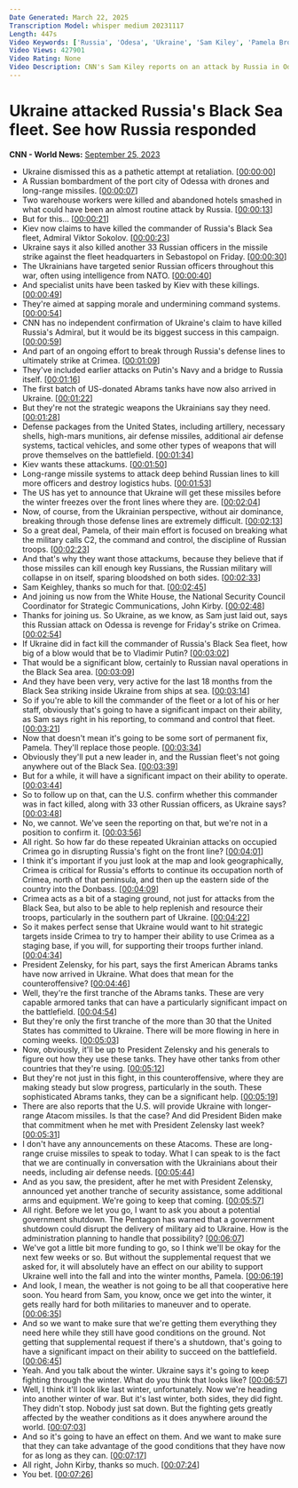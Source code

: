 ```yaml
---
Date Generated: March 22, 2025
Transcription Model: whisper medium 20231117
Length: 447s
Video Keywords: ['Russia', 'Odesa', 'Ukraine', 'Sam Kiley', 'Pamela Brown', 'The Situation Room']
Video Views: 427901
Video Rating: None
Video Description: CNN's Sam Kiley reports on an attack by Russia in Odesa, Ukraine. #CNN #News
---
```


# Ukraine attacked Russia's Black Sea fleet. See how Russia responded
**CNN - World News:** [September 25, 2023](https://www.youtube.com/watch?v=YA2X_Gi4LEM)
*  Ukraine dismissed this as a pathetic attempt at retaliation. [[00:00:00](https://www.youtube.com/watch?v=YA2X_Gi4LEM&t=0.0s)]
*  A Russian bombardment of the port city of Odessa with drones and long-range missiles. [[00:00:07](https://www.youtube.com/watch?v=YA2X_Gi4LEM&t=7.0s)]
*  Two warehouse workers were killed and abandoned hotels smashed in what could have been an almost routine attack by Russia. [[00:00:13](https://www.youtube.com/watch?v=YA2X_Gi4LEM&t=13.0s)]
*  But for this... [[00:00:21](https://www.youtube.com/watch?v=YA2X_Gi4LEM&t=21.0s)]
*  Kiev now claims to have killed the commander of Russia's Black Sea fleet, Admiral Viktor Sokolov. [[00:00:23](https://www.youtube.com/watch?v=YA2X_Gi4LEM&t=23.0s)]
*  Ukraine says it also killed another 33 Russian officers in the missile strike against the fleet headquarters in Sebastopol on Friday. [[00:00:30](https://www.youtube.com/watch?v=YA2X_Gi4LEM&t=30.0s)]
*  The Ukrainians have targeted senior Russian officers throughout this war, often using intelligence from NATO. [[00:00:40](https://www.youtube.com/watch?v=YA2X_Gi4LEM&t=40.0s)]
*  And specialist units have been tasked by Kiev with these killings. [[00:00:49](https://www.youtube.com/watch?v=YA2X_Gi4LEM&t=49.0s)]
*  They're aimed at sapping morale and undermining command systems. [[00:00:54](https://www.youtube.com/watch?v=YA2X_Gi4LEM&t=54.0s)]
*  CNN has no independent confirmation of Ukraine's claim to have killed Russia's Admiral, but it would be its biggest success in this campaign. [[00:00:59](https://www.youtube.com/watch?v=YA2X_Gi4LEM&t=59.0s)]
*  And part of an ongoing effort to break through Russia's defense lines to ultimately strike at Crimea. [[00:01:09](https://www.youtube.com/watch?v=YA2X_Gi4LEM&t=69.0s)]
*  They've included earlier attacks on Putin's Navy and a bridge to Russia itself. [[00:01:16](https://www.youtube.com/watch?v=YA2X_Gi4LEM&t=76.0s)]
*  The first batch of US-donated Abrams tanks have now also arrived in Ukraine. [[00:01:22](https://www.youtube.com/watch?v=YA2X_Gi4LEM&t=82.0s)]
*  But they're not the strategic weapons the Ukrainians say they need. [[00:01:28](https://www.youtube.com/watch?v=YA2X_Gi4LEM&t=88.0s)]
*  Defense packages from the United States, including artillery, necessary shells, high-mars munitions, air defense missiles, additional air defense systems, tactical vehicles, and some other types of weapons that will prove themselves on the battlefield. [[00:01:34](https://www.youtube.com/watch?v=YA2X_Gi4LEM&t=94.0s)]
*  Kiev wants these attackums. [[00:01:50](https://www.youtube.com/watch?v=YA2X_Gi4LEM&t=110.0s)]
*  Long-range missile systems to attack deep behind Russian lines to kill more officers and destroy logistics hubs. [[00:01:53](https://www.youtube.com/watch?v=YA2X_Gi4LEM&t=113.0s)]
*  The US has yet to announce that Ukraine will get these missiles before the winter freezes over the front lines where they are. [[00:02:04](https://www.youtube.com/watch?v=YA2X_Gi4LEM&t=124.0s)]
*  Now, of course, from the Ukrainian perspective, without air dominance, breaking through those defense lines are extremely difficult. [[00:02:13](https://www.youtube.com/watch?v=YA2X_Gi4LEM&t=133.0s)]
*  So a great deal, Pamela, of their main effort is focused on breaking what the military calls C2, the command and control, the discipline of Russian troops. [[00:02:23](https://www.youtube.com/watch?v=YA2X_Gi4LEM&t=143.0s)]
*  And that's why they want those attackums, because they believe that if those missiles can kill enough key Russians, the Russian military will collapse in on itself, sparing bloodshed on both sides. [[00:02:33](https://www.youtube.com/watch?v=YA2X_Gi4LEM&t=153.0s)]
*  Sam Keighley, thanks so much for that. [[00:02:45](https://www.youtube.com/watch?v=YA2X_Gi4LEM&t=165.0s)]
*  And joining us now from the White House, the National Security Council Coordinator for Strategic Communications, John Kirby. [[00:02:48](https://www.youtube.com/watch?v=YA2X_Gi4LEM&t=168.0s)]
*  Thanks for joining us. So Ukraine, as we know, as Sam just laid out, says this Russian attack on Odessa is revenge for Friday's strike on Crimea. [[00:02:54](https://www.youtube.com/watch?v=YA2X_Gi4LEM&t=174.0s)]
*  If Ukraine did in fact kill the commander of Russia's Black Sea fleet, how big of a blow would that be to Vladimir Putin? [[00:03:02](https://www.youtube.com/watch?v=YA2X_Gi4LEM&t=182.0s)]
*  That would be a significant blow, certainly to Russian naval operations in the Black Sea area. [[00:03:09](https://www.youtube.com/watch?v=YA2X_Gi4LEM&t=189.0s)]
*  And they have been very, very active for the last 18 months from the Black Sea striking inside Ukraine from ships at sea. [[00:03:14](https://www.youtube.com/watch?v=YA2X_Gi4LEM&t=194.0s)]
*  So if you're able to kill the commander of the fleet or a lot of his or her staff, obviously that's going to have a significant impact on their ability, as Sam says right in his reporting, to command and control that fleet. [[00:03:21](https://www.youtube.com/watch?v=YA2X_Gi4LEM&t=201.0s)]
*  Now that doesn't mean it's going to be some sort of permanent fix, Pamela. They'll replace those people. [[00:03:34](https://www.youtube.com/watch?v=YA2X_Gi4LEM&t=214.0s)]
*  Obviously they'll put a new leader in, and the Russian fleet's not going anywhere out of the Black Sea. [[00:03:39](https://www.youtube.com/watch?v=YA2X_Gi4LEM&t=219.0s)]
*  But for a while, it will have a significant impact on their ability to operate. [[00:03:44](https://www.youtube.com/watch?v=YA2X_Gi4LEM&t=224.0s)]
*  So to follow up on that, can the U.S. confirm whether this commander was in fact killed, along with 33 other Russian officers, as Ukraine says? [[00:03:48](https://www.youtube.com/watch?v=YA2X_Gi4LEM&t=228.0s)]
*  No, we cannot. We've seen the reporting on that, but we're not in a position to confirm it. [[00:03:56](https://www.youtube.com/watch?v=YA2X_Gi4LEM&t=236.0s)]
*  All right. So how far do these repeated Ukrainian attacks on occupied Crimea go in disrupting Russia's fight on the front line? [[00:04:01](https://www.youtube.com/watch?v=YA2X_Gi4LEM&t=241.0s)]
*  I think it's important if you just look at the map and look geographically, Crimea is critical for Russia's efforts to continue its occupation north of Crimea, north of that peninsula, and then up the eastern side of the country into the Donbass. [[00:04:09](https://www.youtube.com/watch?v=YA2X_Gi4LEM&t=249.0s)]
*  Crimea acts as a bit of a staging ground, not just for attacks from the Black Sea, but also to be able to help replenish and resource their troops, particularly in the southern part of Ukraine. [[00:04:22](https://www.youtube.com/watch?v=YA2X_Gi4LEM&t=262.0s)]
*  So it makes perfect sense that Ukraine would want to hit strategic targets inside Crimea to try to hamper their ability to use Crimea as a staging base, if you will, for supporting their troops further inland. [[00:04:34](https://www.youtube.com/watch?v=YA2X_Gi4LEM&t=274.0s)]
*  President Zelensky, for his part, says the first American Abrams tanks have now arrived in Ukraine. What does that mean for the counteroffensive? [[00:04:46](https://www.youtube.com/watch?v=YA2X_Gi4LEM&t=286.0s)]
*  Well, they're the first tranche of the Abrams tanks. These are very capable armored tanks that can have a particularly significant impact on the battlefield. [[00:04:54](https://www.youtube.com/watch?v=YA2X_Gi4LEM&t=294.0s)]
*  But they're only the first tranche of the more than 30 that the United States has committed to Ukraine. There will be more flowing in here in coming weeks. [[00:05:03](https://www.youtube.com/watch?v=YA2X_Gi4LEM&t=303.0s)]
*  Now, obviously, it'll be up to President Zelensky and his generals to figure out how they use these tanks. They have other tanks from other countries that they're using. [[00:05:12](https://www.youtube.com/watch?v=YA2X_Gi4LEM&t=312.0s)]
*  But they're not just in this fight, in this counteroffensive, where they are making steady but slow progress, particularly in the south. These sophisticated Abrams tanks, they can be a significant help. [[00:05:19](https://www.youtube.com/watch?v=YA2X_Gi4LEM&t=319.0s)]
*  There are also reports that the U.S. will provide Ukraine with longer-range Atacom missiles. Is that the case? And did President Biden make that commitment when he met with President Zelensky last week? [[00:05:31](https://www.youtube.com/watch?v=YA2X_Gi4LEM&t=331.0s)]
*  I don't have any announcements on these Atacoms. These are long-range cruise missiles to speak to today. What I can speak to is the fact that we are continually in conversation with the Ukrainians about their needs, including air defense needs. [[00:05:44](https://www.youtube.com/watch?v=YA2X_Gi4LEM&t=344.0s)]
*  And as you saw, the president, after he met with President Zelensky, announced yet another tranche of security assistance, some additional arms and equipment. We're going to keep that coming. [[00:05:57](https://www.youtube.com/watch?v=YA2X_Gi4LEM&t=357.0s)]
*  All right. Before we let you go, I want to ask you about a potential government shutdown. The Pentagon has warned that a government shutdown could disrupt the delivery of military aid to Ukraine. How is the administration planning to handle that possibility? [[00:06:07](https://www.youtube.com/watch?v=YA2X_Gi4LEM&t=367.0s)]
*  We've got a little bit more funding to go, so I think we'll be okay for the next few weeks or so. But without the supplemental request that we asked for, it will absolutely have an effect on our ability to support Ukraine well into the fall and into the winter months, Pamela. [[00:06:19](https://www.youtube.com/watch?v=YA2X_Gi4LEM&t=379.0s)]
*  And look, I mean, the weather is not going to be all that cooperative here soon. You heard from Sam, you know, once we get into the winter, it gets really hard for both militaries to maneuver and to operate. [[00:06:35](https://www.youtube.com/watch?v=YA2X_Gi4LEM&t=395.0s)]
*  And so we want to make sure that we're getting them everything they need here while they still have good conditions on the ground. Not getting that supplemental request if there's a shutdown, that's going to have a significant impact on their ability to succeed on the battlefield. [[00:06:45](https://www.youtube.com/watch?v=YA2X_Gi4LEM&t=405.0s)]
*  Yeah. And you talk about the winter. Ukraine says it's going to keep fighting through the winter. What do you think that looks like? [[00:06:57](https://www.youtube.com/watch?v=YA2X_Gi4LEM&t=417.0s)]
*  Well, I think it'll look like last winter, unfortunately. Now we're heading into another winter of war. But it's last winter, both sides, they did fight. They didn't stop. Nobody just sat down. But the fighting gets greatly affected by the weather conditions as it does anywhere around the world. [[00:07:03](https://www.youtube.com/watch?v=YA2X_Gi4LEM&t=423.0s)]
*  And so it's going to have an effect on them. And we want to make sure that they can take advantage of the good conditions that they have now for as long as they can. [[00:07:17](https://www.youtube.com/watch?v=YA2X_Gi4LEM&t=437.0s)]
*  All right, John Kirby, thanks so much. [[00:07:24](https://www.youtube.com/watch?v=YA2X_Gi4LEM&t=444.0s)]
*  You bet. [[00:07:26](https://www.youtube.com/watch?v=YA2X_Gi4LEM&t=446.0s)]
